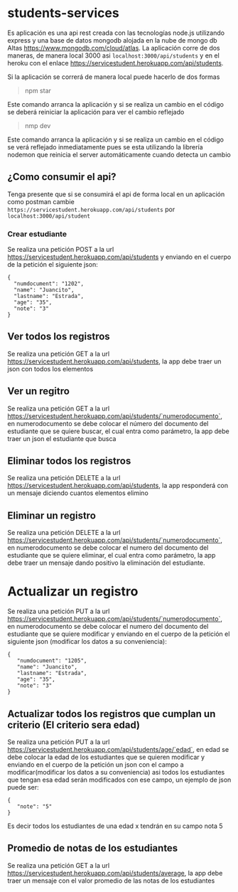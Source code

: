 # students-services

Es aplicación es una api rest creada con las tecnologías node.js utilizando express y una base de datos mongodb alojada en la nube de mongo db Altas https://www.mongodb.com/cloud/atlas. La aplicación corre de dos maneras, de manera local 3000 asi `localhost:3000/api/students` y en el heroku con el enlace https://servicestudent.herokuapp.com/api/students. 

Si la aplicación se correrá de manera local puede hacerlo de dos formas

> npm star 

Este comando arranca la aplicación y si se realiza un cambio en el código se deberá reiniciar la aplicación para ver el cambio reflejado

> nmp dev 

Este comando arranca la aplicación y si se realiza un cambio en el código se verá reflejado inmediatamente pues se esta utilizando la librería nodemon que reinicia el server automáticamente cuando detecta un cambio

## ¿Como consumir el api? 

Tenga presente que si se consumirá el api de forma local en un aplicación como postman cambie `https://servicestudent.herokuapp.com/api/students` por `localhost:3000/api/student`

### Crear estudiante

Se realiza una petición POST a la url https://servicestudent.herokuapp.com/api/students y enviando en el cuerpo de la petición el siguiente json:

```
{
  "numdocument": "1202",
  "name": "Juancito",
  "lastname": "Estrada",
  "age": "35",
  "note": "3"
}
```

## Ver todos los registros

Se realiza una petición GET a la url https://servicestudent.herokuapp.com/api/students, la app debe traer un json con todos los elementos

## Ver un regitro

Se realiza una petición GET a la url https://servicestudent.herokuapp.com/api/students/`numerodocumento`, en numerodocumento se debe colocar el número del documento del estudiante que se quiere buscar, el cual entra como parámetro, la app debe traer un json el estudiante que busca

## Eliminar todos los registros

Se realiza una petición DELETE a la url https://servicestudent.herokuapp.com/api/students, la app responderá con un mensaje diciendo cuantos elementos elimino


## Eliminar un registro

Se realiza una petición DELETE a la url https://servicestudent.herokuapp.com/api/students/`numerodocumento`, en numerodocumento se debe colocar el numero del documento del estudiante que se quiere eliminar, el cual entra como parámetro, la app debe traer un mensaje dando positivo la eliminación del estudiante.

# Actualizar un registro 

Se realiza una petición PUT a la url https://servicestudent.herokuapp.com/api/students/`numerodocumento`, en numerodocumento se debe colocar el numero del documento del estudiante que se quiere modificar y enviando en el cuerpo de la petición el siguiente json (modificar los datos a su conveniencia):

```
{
   "numdocument": "1205",
   "name": "Juancito",
   "lastname": "Estrada",
   "age": "35",
   "note": "3"
}
```

## Actualizar todos los registros que cumplan un criterio (El criterio sera edad)

Se realiza una petición PUT a la url https://servicestudent.herokuapp.com/api/students/age/`edad`, en edad se debe colocar la edad de los estudiantes que se quieren modificar y enviando en el cuerpo de la petición un json con el campo a modificar(modificar los datos a su conveniencia) asi todos los estudiantes que tengan esa edad serán modificados con ese campo, un ejemplo de json puede ser:

```
{
   "note": "5"
}
```

Es decir todos los estudiantes de una edad x tendrán en su campo nota 5

## Promedio de notas de los estudiantes 

Se realiza una petición GET a la url https://servicestudent.herokuapp.com/api/students/average, la app debe traer un mensaje con el valor promedio de las notas de los estudiantes
